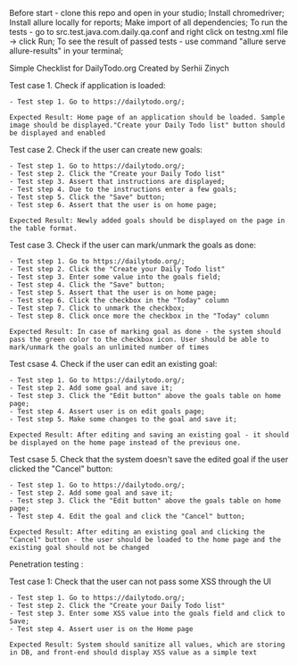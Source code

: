 Before start - clone this repo and open in your studio;
Install chromedriver;
Install allure locally for reports;
Make import of all dependencies;
To run the tests - go to src.test.java.com.daily.qa.conf and right click on testng.xml file -> click Run;
To see the result of passed tests - use command "allure serve allure-results" in your terminal;


Simple Checklist for DailyTodo.org
Created by Serhii Zinych

Test case 1. Check if application is loaded:
	
	- Test step 1. Go to https://dailytodo.org/;

	Expected Result: Home page of an application should be loaded. Sample image should be displayed."Create your Daily Todo list" button should be displayed and enabled

Test case 2. Check if the user can create new goals:

	- Test step 1. Go to https://dailytodo.org/;
	- Test step 2. Click the "Create your Daily Todo list" 
	- Test step 3. Assert that instructions are displayed;
	- Test step 4. Due to the instructions enter a few goals;
	- Test step 5. Click the "Save" button;
	- Test step 6. Assert that the user is on home page;

	Expected Result: Newly added goals should be displayed on the page in the table format.

Test case 3. Check if the user can mark/unmark the goals as done:

	- Test step 1. Go to https://dailytodo.org/;
	- Test step 2. Click the "Create your Daily Todo list" 
	- Test step 3. Enter some value into the goals field;
	- Test step 4. Click the "Save" button;
	- Test step 5. Assert that the user is on home page;
	- Test step 6. Click the checkbox in the "Today" column
	- Test step 7. Click to unmark the checkbox;
	- Test step 8. Click once more the checkbox in the "Today" column

	Expected Result: In case of marking goal as done - the system should pass the green color to the checkbox icon. User should be able to mark/unmark the goals an unlimited number of times

Test csase 4. Check if the user can edit an existing goal:

	- Test step 1. Go to https://dailytodo.org/;
	- Test step 2. Add some goal and save it;
	- Test step 3. Click the "Edit button" above the goals table on home page; 
	- Test step 4. Assert user is on edit goals page;
	- Test step 5. Make some changes to the goal and save it;

	Expected Result: After editing and saving an existing goal - it should be displayed on the home page instead of the previous one. 

	
Test csase 5. Check that the system doesn't save the edited goal if the user clicked the "Cancel" button:
	
	- Test step 1. Go to https://dailytodo.org/;
	- Test step 2. Add some goal and save it;
	- Test step 3. Click the "Edit button" above the goals table on home page; 
	- Test step 4. Edit the goal and click the "Cancel" button;

	Expected Result: After editing an existing goal and clicking the "Cancel" button - the user should be loaded to the home page and the existing goal should not be changed

Penetration testing :

Test case 1: Check that the user can not pass some XSS through the UI

	- Test step 1. Go to https://dailytodo.org/;
	- Test step 2. Click the "Create your Daily Todo list" 
	- Test step 3. Enter some XSS value into the goals field and click to Save;
	- Test step 4. Assert user is on the Home page
	
	Expected Result: System should sanitize all values, which are storing in DB, and front-end should display XSS value as a simple text

